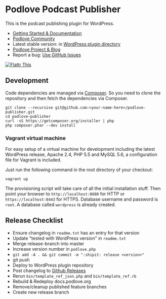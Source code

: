 # Podlove Podcast Publisher

This is the podcast publishing plugin for WordPress.

- [Getting Started & Documentation][6]
- [Podlove Community][9]
- Latest stable version: in [WordPress plugin directory][3]
- [Podlove Project & Blog][7]
- Report a bug: [Use GitHub Issues][5]

[![Flattr This][2]][1]

## Development

Code dependencies are managed via [Composer](http://getcomposer.org/). So you need to clone the repository and then fetch the dependencies via Composer.

```
git clone --recursive git@github.com:<your-name-here>/podlove-publisher.git
cd podlove-publisher
curl -sS https://getcomposer.org/installer | php
php composer.phar --dev install
```


### Vagrant virtual machine

For easy setup of a virtual machine for development including the latest WordPress release, Apache 2.4, PHP 5.5 and MySQL 5.6, a configuration file for
Vagrant is included.

Just run the following command in the root directory of your checkout:

```
vagrant up
```

The provisioning script will take care of all the initial installation stuff. Then point your browser to `http://localhost:8080` for HTTP or
`https://localhost:8443` for HTTPS. Database username and password is `root`. A database called `wordpress` is already created.


## Release Checklist

- Ensure changelog in `readme.txt` has an entry for that version
- Update "tested with WordPress version" in `readme.txt`
- Merge release-branch into master
- Increase version number in `podlove.php`
- `git add -A . && git commit -m ":shipit: release <version>"`
- git push
- Deploy to WordPress plugin repository
- Post changelog to [Github Releases][8]
- Rerun `bin/template_ref_json.php` and `bin/template_ref.rb`
- Rebuild & Redeploy docs.podlove.org
- Remove/cleanup published feature branches
- Create new release branch


[1]: http://flattr.com/thing/728463/Podlove-Podcasting-Plugin-for-WordPress
[2]: http://api.flattr.com/button/flattr-badge-large.png (Flattr This)
[3]: http://wordpress.org/plugins/podlove-podcasting-plugin-for-wordpress/
[4]: https://trello.com/b/zB4mKQlD/podlove-publisher
[5]: https://github.com/podlove/podlove-publisher/issues
[6]: http://docs.podlove.org/
[7]: http://podlove.org/
[8]: https://github.com/podlove/podlove-publisher/releases
[9]: https://community.podlove.org/
